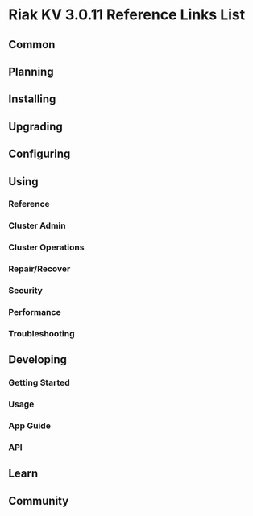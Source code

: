 
# Riak KV 3.0.11 Reference Links List

## Common

[downloads]: {{<baseurl>}}riak/kv/3.0.11/downloads/
[install index]: {{<baseurl>}}riak/kv/3.0.11/setup/installing
[upgrade index]: {{<baseurl>}}riak/kv/3.0.11/upgrading
[plan index]: {{<baseurl>}}riak/kv/3.0.11/planning
[config index]: {{<baseurl>}}riak/kv/3.0.11/using/configuring/
[config reference]: {{<baseurl>}}riak/kv/3.0.11/configuring/reference/
[manage index]: {{<baseurl>}}riak/kv/3.0.11/using/managing
[performance index]: {{<baseurl>}}riak/kv/3.0.11/using/performance
[glossary vnode]: {{<baseurl>}}riak/kv/3.0.11/learn/glossary/#vnode
[contact basho]: https://www.tiot.jp/en/about-us/contact-us/

## Planning

[plan index]: {{<baseurl>}}riak/kv/3.0.11/setup/planning
[plan start]: {{<baseurl>}}riak/kv/3.0.11/setup/planning/start
[plan backend]: {{<baseurl>}}riak/kv/3.0.11/setup/planning/backend
[plan backend bitcask]: {{<baseurl>}}riak/kv/3.0.11/setup/planning/backend/bitcask
[plan backend leveldb]: {{<baseurl>}}riak/kv/3.0.11/setup/planning/backend/leveldb
[plan backend leveled]: {{<baseurl>}}riak/kv/3.0.11/setup/planning/backend/leveled
[plan backend memory]: {{<baseurl>}}riak/kv/3.0.11/setup/planning/backend/memory
[plan backend multi]: {{<baseurl>}}riak/kv/3.0.11/setup/planning/backend/multi
[plan cluster capacity]: {{<baseurl>}}riak/kv/3.0.11/setup/planning/cluster-capacity
[plan bitcask capacity]: {{<baseurl>}}riak/kv/3.0.11/setup/planning/bitcask-capacity-calc
[plan best practices]: {{<baseurl>}}riak/kv/3.0.11/setup/planning/best-practices
[plan future]: {{<baseurl>}}riak/kv/3.0.11/setup/planning/future

## Installing

[install index]: {{<baseurl>}}riak/kv/3.0.11/setup/installing
[install aws]: {{<baseurl>}}riak/kv/3.0.11/setup/installing/amazon-web-services
[install debian & ubuntu]: {{<baseurl>}}riak/kv/3.0.11/setup/installing/debian-ubuntu
[install freebsd]: {{<baseurl>}}riak/kv/3.0.11/setup/installing/freebsd
[install mac osx]: {{<baseurl>}}riak/kv/3.0.11/setup/installing/mac-osx
[install rhel & centos]: {{<baseurl>}}riak/kv/3.0.11/setup/installing/rhel-centos
[install smartos]: {{<baseurl>}}riak/kv/3.0.11/setup/installing/smartos
[install solaris]: {{<baseurl>}}riak/kv/3.0.11/setup/installing/solaris
[install suse]: {{<baseurl>}}riak/kv/3.0.11/setup/installing/suse
[install windows azure]: {{<baseurl>}}riak/kv/3.0.11/setup/installing/windows-azure

[install source index]: {{<baseurl>}}riak/kv/3.0.11/setup/installing/source
[install source erlang]: {{<baseurl>}}riak/kv/3.0.11/setup/installing/source/erlang
[install source jvm]: {{<baseurl>}}riak/kv/3.0.11/setup/installing/source/jvm

[install verify]: {{<baseurl>}}riak/kv/3.0.11/setup/installing/verify

## Upgrading

[upgrade index]: {{<baseurl>}}riak/kv/3.0.11/setup/upgrading
[upgrade checklist]: {{<baseurl>}}riak/kv/3.0.11/setup/upgrading/checklist
[upgrade version]: {{<baseurl>}}riak/kv/3.0.11/setup/upgrading/version
[upgrade cluster]: {{<baseurl>}}riak/kv/3.0.11/setup/upgrading/cluster
[upgrade mdc]: {{<baseurl>}}riak/kv/3.0.11/setup/upgrading/multi-datacenter
[upgrade downgrade]: {{<baseurl>}}riak/kv/3.0.11/setup/downgrade

## Configuring

[config index]: {{<baseurl>}}riak/kv/3.0.11/configuring
[config basic]: {{<baseurl>}}riak/kv/3.0.11/configuring/basic
[config backend]: {{<baseurl>}}riak/kv/3.0.11/configuring/backend
[config manage]: {{<baseurl>}}riak/kv/3.0.11/configuring/managing
[config reference]: {{<baseurl>}}riak/kv/3.0.11/configuring/reference/
[config strong consistency]: {{<baseurl>}}riak/kv/3.0.11/configuring/strong-consistency
[config load balance]: {{<baseurl>}}riak/kv/3.0.11/configuring/load-balancing-proxy
[config mapreduce]: {{<baseurl>}}riak/kv/3.0.11/configuring/mapreduce

[config v3 mdc]: {{<baseurl>}}riak/kv/3.0.11/configuring/v3-multi-datacenter
[config v3 nat]: {{<baseurl>}}riak/kv/3.0.11/configuring/v3-multi-datacenter/nat
[config v3 quickstart]: {{<baseurl>}}riak/kv/3.0.11/configuring/v3-multi-datacenter/quick-start
[config v3 ssl]: {{<baseurl>}}riak/kv/3.0.11/configuring/v3-multi-datacenter/ssl

[config v2 mdc]: {{<baseurl>}}riak/kv/3.0.11/configuring/v2-multi-datacenter
[config v2 nat]: {{<baseurl>}}riak/kv/3.0.11/configuring/v2-multi-datacenter/nat
[config v2 quickstart]: {{<baseurl>}}riak/kv/3.0.11/configuring/v2-multi-datacenter/quick-start
[config v2 ssl]: {{<baseurl>}}riak/kv/3.0.11/configuring/v2-multi-datacenter/ssl

## Using

[use index]: {{<baseurl>}}riak/kv/3.0.11/using/
[use admin commands]: {{<baseurl>}}riak/kv/3.0.11/using/cluster-admin-commands
[use running cluster]: {{<baseurl>}}riak/kv/3.0.11/using/running-a-cluster

### Reference

[use ref custom code]: {{<baseurl>}}riak/kv/3.0.11/using/reference/custom-code
[use ref handoff]: {{<baseurl>}}riak/kv/3.0.11/using/reference/handoff
[use ref monitoring]: {{<baseurl>}}riak/kv/3.0.11/using/reference/statistics-monitoring
[use ref 2i]: {{<baseurl>}}riak/kv/3.0.11/using/reference/secondary-indexes
[use ref snmp]: {{<baseurl>}}riak/kv/3.0.11/using/reference/snmp
[use ref strong consistency]: {{<baseurl>}}riak/kv/3.0.11/using/reference/strong-consistency
[use ref jmx]: {{<baseurl>}}riak/kv/3.0.11/using/reference/jmx
[use ref obj del]: {{<baseurl>}}riak/kv/3.0.11/using/reference/object-deletion/
[use ref v3 mdc]: {{<baseurl>}}riak/kv/3.0.11/using/reference/v3-multi-datacenter
[use ref v2 mdc]: {{<baseurl>}}riak/kv/3.0.11/using/reference/v2-multi-datacenter

### Cluster Admin

[use admin index]: {{<baseurl>}}riak/kv/3.0.11/using/admin/
[use admin commands]: {{<baseurl>}}riak/kv/3.0.11/using/admin/commands/
[use admin riak cli]: {{<baseurl>}}riak/kv/3.0.11/using/admin/riak-cli/
[use admin riak admin]: {{<baseurl>}}riak/kv/3.0.11/using/admin/riak-admin/
[use admin riak control]: {{<baseurl>}}riak/kv/3.0.11/using/admin/riak-control/

### Cluster Operations

[cluster ops add remove node]: {{<baseurl>}}riak/kv/3.0.11/using/cluster-operations/adding-removing-nodes
[cluster ops inspect node]: {{<baseurl>}}riak/kv/3.0.11/using/cluster-operations/inspecting-node
[cluster ops change info]: {{<baseurl>}}riak/kv/3.0.11/using/cluster-operations/changing-cluster-info
[cluster ops load balance]: {{<baseurl>}}riak/kv/3.0.11/configuring/load-balancing-proxy
[cluster ops bucket types]: {{<baseurl>}}riak/kv/3.0.11/using/cluster-operations/bucket-types
[cluster ops handoff]: {{<baseurl>}}riak/kv/3.0.11/using/cluster-operations/handoff
[cluster ops log]: {{<baseurl>}}riak/kv/3.0.11/using/cluster-operations/logging
[cluster ops obj del]: {{<baseurl>}}riak/kv/3.0.11/using/reference/object-deletion
[cluster ops backup]: {{<baseurl>}}riak/kv/3.0.11/using/cluster-operations/backing-up
[cluster ops mdc]: {{<baseurl>}}riak/kv/3.0.11/using/cluster-operations/v3-multi-datacenter
[cluster ops strong consistency]: {{<baseurl>}}riak/kv/3.0.11/using/cluster-operations/strong-consistency
[cluster ops 2i]: {{<baseurl>}}riak/kv/3.0.11/using/reference/secondary-indexes
[cluster ops v3 mdc]: {{<baseurl>}}riak/kv/3.0.11/using/cluster-operations/v3-multi-datacenter
[cluster ops v2 mdc]: {{<baseurl>}}riak/kv/3.0.11/using/cluster-operations/v2-multi-datacenter

### Repair/Recover

[repair recover index]: {{<baseurl>}}riak/kv/3.0.11/using/repair-recovery
[repair recover index]: {{<baseurl>}}riak/kv/3.0.11/using/repair-recovery/failure-recovery/

### Security

[security index]: {{<baseurl>}}riak/kv/3.0.11/using/security/
[security basics]: {{<baseurl>}}riak/kv/3.0.11/using/security/basics
[security managing]: {{<baseurl>}}riak/kv/3.0.11/using/security/managing-sources/

### Performance

[perf index]: {{<baseurl>}}riak/kv/3.0.11/using/performance/
[perf benchmark]: {{<baseurl>}}riak/kv/3.0.11/using/performance/benchmarking
[perf open files]: {{<baseurl>}}riak/kv/3.0.11/using/performance/open-files-limit/
[perf erlang]: {{<baseurl>}}riak/kv/3.0.11/using/performance/erlang
[perf aws]: {{<baseurl>}}riak/kv/3.0.11/using/performance/amazon-web-services
[perf latency checklist]: {{<baseurl>}}riak/kv/3.0.11/using/performance/latency-reduction

### Troubleshooting

[troubleshoot http]: {{<baseurl>}}riak/kv/3.0.11/using/troubleshooting/http-204

## Developing

[dev index]: {{<baseurl>}}riak/kv/3.0.11/developing
[dev client libraries]: {{<baseurl>}}riak/kv/3.0.11/developing/client-libraries
[dev data model]: {{<baseurl>}}riak/kv/3.0.11/developing/data-modeling
[dev data types]: {{<baseurl>}}riak/kv/3.0.11/developing/data-types
[dev kv model]: {{<baseurl>}}riak/kv/3.0.11/developing/key-value-modeling

### Getting Started

[getting started]: {{<baseurl>}}riak/kv/3.0.11/developing/getting-started
[getting started java]: {{<baseurl>}}riak/kv/3.0.11/developing/getting-started/java
[getting started ruby]: {{<baseurl>}}riak/kv/3.0.11/developing/getting-started/ruby
[getting started python]: {{<baseurl>}}riak/kv/3.0.11/developing/getting-started/python
[getting started php]: {{<baseurl>}}riak/kv/3.0.11/developing/getting-started/php
[getting started csharp]: {{<baseurl>}}riak/kv/3.0.11/developing/getting-started/csharp
[getting started nodejs]: {{<baseurl>}}riak/kv/3.0.11/developing/getting-started/nodejs
[getting started erlang]: {{<baseurl>}}riak/kv/3.0.11/developing/getting-started/erlang
[getting started golang]: {{<baseurl>}}riak/kv/3.0.11/developing/getting-started/golang

[obj model java]: {{<baseurl>}}riak/kv/3.0.11/developing/getting-started/java/object-modeling
[obj model ruby]: {{<baseurl>}}riak/kv/3.0.11/developing/getting-started/ruby/object-modeling
[obj model python]: {{<baseurl>}}riak/kv/3.0.11/developing/getting-started/python/object-modeling
[obj model csharp]: {{<baseurl>}}riak/kv/3.0.11/developing/getting-started/csharp/object-modeling
[obj model nodejs]: {{<baseurl>}}riak/kv/3.0.11/developing/getting-started/nodejs/object-modeling
[obj model erlang]: {{<baseurl>}}riak/kv/3.0.11/developing/getting-started/erlang/object-modeling
[obj model golang]: {{<baseurl>}}riak/kv/3.0.11/developing/getting-started/golang/object-modeling

### Usage

[usage index]: {{<baseurl>}}riak/kv/3.0.11/developing/usage
[usage bucket types]: {{<baseurl>}}riak/kv/3.0.11/developing/usage/bucket-types
[usage commit hooks]: {{<baseurl>}}riak/kv/3.0.11/developing/usage/commit-hooks
[usage conflict resolution]: {{<baseurl>}}riak/kv/3.0.11/developing/usage/conflict-resolution
[usage content types]: {{<baseurl>}}riak/kv/3.0.11/developing/usage/content-types
[usage create objects]: {{<baseurl>}}riak/kv/3.0.11/developing/usage/creating-objects
[usage custom extractors]: {{<baseurl>}}riak/kv/3.0.11/developing/usage/custom-extractors
[usage delete objects]: {{<baseurl>}}riak/kv/3.0.11/developing/usage/deleting-objects
[usage mapreduce]: {{<baseurl>}}riak/kv/3.0.11/developing/usage/mapreduce
[usage 2i]: {{<baseurl>}}riak/kv/3.0.11/developing/usage/secondary-indexes
[usage update objects]: {{<baseurl>}}riak/kv/3.0.11/developing/usage/updating-objects

### App Guide

[apps mapreduce]: {{<baseurl>}}riak/kv/3.0.11/developing/app-guide/advanced-mapreduce
[apps replication properties]: {{<baseurl>}}riak/kv/3.0.11/developing/app-guide/replication-properties
[apps strong consistency]: {{<baseurl>}}riak/kv/3.0.11/developing/app-guide/strong-consistency

### API

[dev api backend]: {{<baseurl>}}riak/kv/3.0.11/developing/api/backend
[dev api http]: {{<baseurl>}}riak/kv/3.0.11/developing/api/http
[dev api http status]: {{<baseurl>}}riak/kv/3.0.11/developing/api/http/status
[dev api pbc]: {{<baseurl>}}riak/kv/3.0.11/developing/api/protocol-buffers/

## Learn

[learn new nosql]: {{<baseurl>}}riak/kv/learn/new-to-nosql
[learn use cases]: {{<baseurl>}}riak/kv/learn/use-cases
[learn why riak]: {{<baseurl>}}riak/kv/learn/why-riak-kv

[glossary]: {{<baseurl>}}riak/kv/3.0.11/learn/glossary/
[glossary aae]: {{<baseurl>}}riak/kv/3.0.11/learn/glossary/#active-anti-entropy-aae
[glossary read rep]: {{<baseurl>}}riak/kv/3.0.11/learn/glossary/#read-repair
[glossary vnode]: {{<baseurl>}}riak/kv/3.0.11/learn/glossary/#vnode

[concept aae]: {{<baseurl>}}riak/kv/3.0.11/learn/concepts/active-anti-entropy/
[concept buckets]: {{<baseurl>}}riak/kv/3.0.11/learn/concepts/buckets
[concept cap neg]: {{<baseurl>}}riak/kv/3.0.11/learn/concepts/capability-negotiation
[concept causal context]: {{<baseurl>}}riak/kv/3.0.11/learn/concepts/causal-context
[concept clusters]: {{<baseurl>}}riak/kv/3.0.11/learn/concepts/clusters/
[concept crdts]: {{<baseurl>}}riak/kv/3.0.11/learn/concepts/crdts
[concept eventual consistency]: {{<baseurl>}}riak/kv/3.0.11/learn/concepts/eventual-consistency
[concept keys objects]: {{<baseurl>}}riak/kv/3.0.11/learn/concepts/keys-and-objects
[concept replication]: {{<baseurl>}}riak/kv/3.0.11/learn/concepts/replication
[concept strong consistency]: {{<baseurl>}}riak/kv/3.0.11/using/reference/strong-consistency
[concept vnodes]: {{<baseurl>}}riak/kv/3.0.11/learn/concepts/vnodes

## Community

[community]: {{<baseurl>}}community
[community projects]: {{<baseurl>}}community/projects
[reporting bugs]: {{<baseurl>}}community/reporting-bugs
[taishi]: {{<baseurl>}}community/taishi

